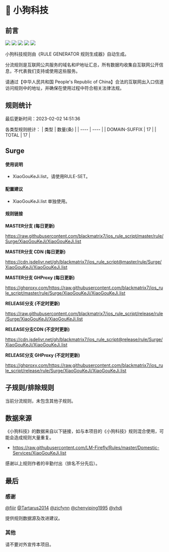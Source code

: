 # 🧸 小狗科技

## 前言

![](https://shields.io/badge/-移除重复规则-ff69b4) ![](https://shields.io/badge/-DOMAIN与DOMAIN--SUFFIX合并-green) ![](https://shields.io/badge/-DOMAIN--SUFFIX间合并-critical) ![](https://shields.io/badge/-DOMAIN--SUFFIX与DOMAIN--KEYWORD合并-blue) ![](https://shields.io/badge/-IP--CIDR(6)合并-blueviolet) 

小狗科技规则由《RULE GENERATOR 规则生成器》自动生成。

分流规则是互联网公共服务的域名和IP地址汇总，所有数据均收集自互联网公开信息，不代表我们支持或使用这些服务。

请通过【中华人民共和国 People's Republic of China】合法的互联网出入口信道访问规则中的地址，并确保在使用过程中符合相关法律法规。

## 规则统计

最后更新时间：2023-02-02 14:51:36

各类型规则统计：
| 类型 | 数量(条)  | 
| ---- | ----  |
| DOMAIN-SUFFIX | 17  | 
| TOTAL | 17  | 


## Surge 

#### 使用说明
- XiaoGouKeJi.list，请使用RULE-SET。

#### 配置建议
- XiaoGouKeJi.list 单独使用。

#### 规则链接
**MASTER分支 (每日更新)**

https://raw.githubusercontent.com/blackmatrix7/ios_rule_script/master/rule/Surge/XiaoGouKeJi/XiaoGouKeJi.list

**MASTER分支 CDN (每日更新)**

https://cdn.jsdelivr.net/gh/blackmatrix7/ios_rule_script@master/rule/Surge/XiaoGouKeJi/XiaoGouKeJi.list

**MASTER分支 GHProxy (每日更新)**

https://ghproxy.com/https://raw.githubusercontent.com/blackmatrix7/ios_rule_script/master/rule/Surge/XiaoGouKeJi/XiaoGouKeJi.list

**RELEASE分支 (不定时更新)**

https://raw.githubusercontent.com/blackmatrix7/ios_rule_script/release/rule/Surge/XiaoGouKeJi/XiaoGouKeJi.list

**RELEASE分支CDN (不定时更新)**

https://cdn.jsdelivr.net/gh/blackmatrix7/ios_rule_script@release/rule/Surge/XiaoGouKeJi/XiaoGouKeJi.list

**RELEASE分支 GHProxy (不定时更新)**

https://ghproxy.com/https://raw.githubusercontent.com/blackmatrix7/ios_rule_script/release/rule/Surge/XiaoGouKeJi/XiaoGouKeJi.list

## 子规则/排除规则


当前分流规则，未包含其他子规则。

## 数据来源

《小狗科技》的数据来自以下链接，如与本项目的《小狗科技》规则混合使用，可能会造成规则大量重复。

- https://raw.githubusercontent.com/LM-Firefly/Rules/master/Domestic-Services/XiaoGouKeJi.list


感谢以上规则作者的辛勤付出（排名不分先后）。

## 最后

### 感谢

[@fiiir](https://github.com/fiiir) [@Tartarus2014](https://github.com/Tartarus2014) [@zjcfynn](https://github.com/zjcfynn) [@chenyiping1995](https://github.com/chenyiping1995) [@vhdj](https://github.com/vhdj)

提供规则数据源及改进建议。

### 其他

请不要对外宣传本项目。